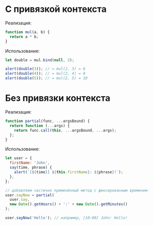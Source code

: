 # С привязкой контекста

Реализация:

```js
function mul(a, b) {
  return a * b;
}
```

Использование:

```js
let double = mul.bind(null, 2);

alert(double(3)); // = mul(2, 3) = 6
alert(double(4)); // = mul(2, 4) = 8
alert(double(5)); // = mul(2, 5) = 10
```

# Без привязки контекста

Реализация:

```js
function partial(func, ...argsBound) {
  return function (...args) {
    return func.call(this, ...argsBound, ...args);
  };
}
```

Использование:

```js
let user = {
  firstName: 'John',
  say(time, phrase) {
    alert(`[${time}] ${this.firstName}: ${phrase}!`);
  },
};

// добавляем частично применённый метод с фиксированным временем
user.sayNow = partial(
  user.say,
  new Date().getHours() + ':' + new Date().getMinutes()
);

user.sayNow('Hello'); // например, [10:00] John: Hello!
```
